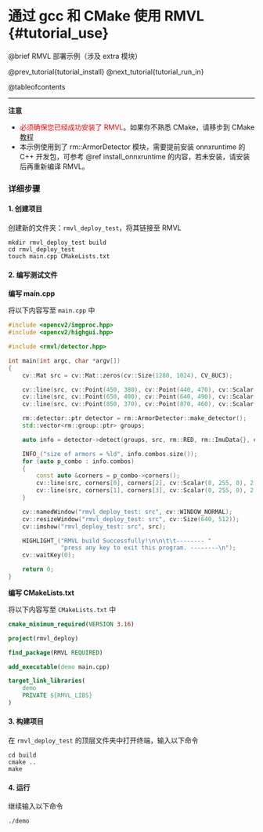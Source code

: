 通过 gcc 和 CMake 使用 RMVL {#tutorial_use}
============

@brief RMVL 部署示例（涉及 extra 模块）

@prev_tutorial{tutorial_install}
@next_tutorial{tutorial_run_in}

@tableofcontents

------

**注意**

- <span style="color: red">必须确保您已经成功安装了 RMVL</span>。如果你不熟悉 CMake，请移步到 CMake [教程](https://cmake.org/cmake/help/latest) 
- 本示例使用到了 rm::ArmorDetector 模块，需要提前安装 onnxruntime 的 C++ 开发包，可参考 @ref install_onnxruntime 的内容，若未安装，请安装后再重新编译 RMVL。

### 详细步骤

#### 1. 创建项目

创建新的文件夹：`rmvl_deploy_test`，将其链接至 RMVL

```shell
mkdir rmvl_deploy_test build
cd rmvl_deploy_test
touch main.cpp CMakeLists.txt
```

#### 2. 编写测试文件

**编写 main.cpp**

将以下内容写至 `main.cpp` 中

```cpp
#include <opencv2/imgproc.hpp>
#include <opencv2/highgui.hpp>

#include <rmvl/detector.hpp>

int main(int argc, char *argv[])
{
    cv::Mat src = cv::Mat::zeros(cv::Size(1280, 1024), CV_8UC3);

    cv::line(src, cv::Point(450, 380), cv::Point(440, 470), cv::Scalar(0, 0, 255), 18);
    cv::line(src, cv::Point(650, 400), cv::Point(640, 490), cv::Scalar(0, 0, 255), 18);
    cv::line(src, cv::Point(850, 370), cv::Point(870, 460), cv::Scalar(0, 0, 255), 18);

    rm::detector::ptr detector = rm::ArmorDetector::make_detector();
    std::vector<rm::group::ptr> groups;

    auto info = detector->detect(groups, src, rm::RED, rm::ImuData{}, cv::getTickCount());

    INFO_("size of armors = %ld", info.combos.size());
    for (auto p_combo : info.combos)
    {
        const auto &corners = p_combo->corners();
        cv::line(src, corners[0], corners[2], cv::Scalar(0, 255, 0), 2);
        cv::line(src, corners[1], corners[3], cv::Scalar(0, 255, 0), 2);
    }

    cv::namedWindow("rmvl_deploy_test: src", cv::WINDOW_NORMAL);
    cv::resizeWindow("rmvl_deploy_test: src", cv::Size(640, 512));
    cv::imshow("rmvl_deploy_test: src", src);

    HIGHLIGHT_("RMVL build Successfully!\n\n\t\t-------- "
               "press any key to exit this program. --------\n");
    cv::waitKey(0);

    return 0;
}
```

**编写 CMakeLists.txt**

将以下内容写至 `CMakeLists.txt` 中
```cmake
cmake_minimum_required(VERSION 3.16)

project(rmvl_deploy)

find_package(RMVL REQUIRED)

add_executable(demo main.cpp)

target_link_libraries(
    demo
    PRIVATE ${RMVL_LIBS}
)
```

#### 3. 构建项目

在 `rmvl_deploy_test` 的顶层文件夹中打开终端，输入以下命令

```shell
cd build
cmake ..
make
```

#### 4. 运行

继续输入以下命令

```shell
./demo
```
